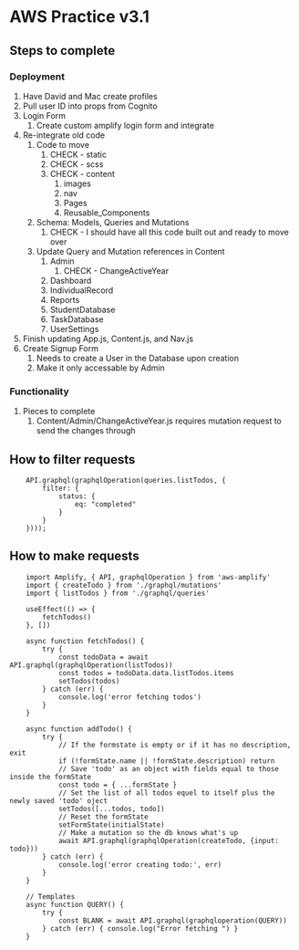 # AWS Practice v3.1

## Steps to complete

### Deployment

1. Have David and Mac create profiles
2. Pull user ID into props from Cognito
3. Login Form
    1. Create custom amplify login form and integrate
4. Re-integrate old code
    1. Code to move
        1. CHECK - static
        2. CHECK - scss
        3. CHECK - content
            1. images
            2. nav
            3. Pages
            4. Reusable_Components
    2. Schema: Models, Queries and Mutations
        1. CHECK - I should have all this code built out and ready to move over
    3. Update Query and Mutation references in Content
        1. Admin
            1. CHECK - ChangeActiveYear
        2. Dashboard
        3. IndividualRecord
        4. Reports
        5. StudentDatabase
        6. TaskDatabase
        7. UserSettings
5. Finish updating App.js, Content.js, and Nav.js
6. Create Signup Form
    1. Needs to create a User in the Database upon creation
    2. Make it only accessable by Admin

### Functionality

1. Pieces to complete
    1. Content/Admin/ChangeActiveYear.js requires mutation request to send the changes through

## How to filter requests
```
    API.graphql(graphqlOperation(queries.listTodos, {
        filter: {
            status: {
                eq: "completed"
            }
        }
    })));
```

## How to make requests
```
    import Amplify, { API, graphqlOperation } from 'aws-amplify'
    import { createTodo } from './graphql/mutations'
    import { listTodos } from './graphql/queries'

    useEffect(() => {
        fetchTodos()
    }, [])

    async function fetchTodos() {
        try {
            const todoData = await API.graphql(graphqlOperation(listTodos))
            const todos = todoData.data.listTodos.items
            setTodos(todos)
        } catch (err) { 
            console.log('error fetching todos') 
        }
    }

    async function addTodo() {
        try {
            // If the formstate is empty or if it has no description, exit
            if (!formState.name || !formState.description) return
            // Save 'todo' as an object with fields equal to those inside the formState
            const todo = { ...formState }
            // Set the list of all todos equel to itself plus the newly saved 'todo' oject
            setTodos([...todos, todo])
            // Reset the formState
            setFormState(initialState)
            // Make a mutation so the db knows what's up
            await API.graphql(graphqlOperation(createTodo, {input: todo}))
        } catch (err) {
            console.log('error creating todo:', err)
        }
    }

    // Templates
    async function QUERY() {
        try {
            const BLANK = await API.graphql(graphqloperation(QUERY))
        } catch (err) { console.log("Error fetching ") }
    }

```
